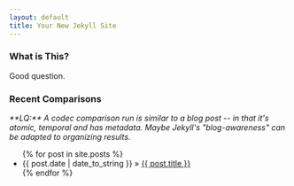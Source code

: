 ```yaml
---
layout: default
title: Your New Jekyll Site
---
```


### What is This?

Good question.


### Recent Comparisons

<div class="well well-sm" style="font-style: italic;">
**LQ:** A codec comparison run is similar to a blog post -- in that it's
atomic, temporal and has metadata. Maybe Jekyll's "blog-awareness" can be adapted to organizing results.
</div>

<ul class="posts">
  {% for post in site.posts %}
    <li><span>{{ post.date | date_to_string }}</span> &raquo; <a href="{{ post.url }}">{{ post.title }}</a></li>
  {% endfor %}
</ul>
